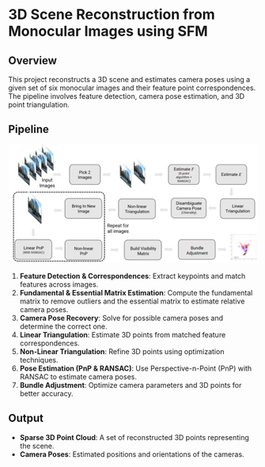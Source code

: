 # 3D Scene Reconstruction from Monocular Images using SFM

## Overview

This project reconstructs a 3D scene and estimates camera poses using a given set of six monocular images and their feature point correspondences. The pipeline involves feature detection, camera pose estimation, and 3D point triangulation.

## Pipeline

![Pipeline Flowchart](images/flowchart.png)

1. **Feature Detection & Correspondences**: Extract keypoints and match features across images.
2. **Fundamental & Essential Matrix Estimation**: Compute the fundamental matrix to remove outliers and the essential matrix to estimate relative camera poses.
3. **Camera Pose Recovery**: Solve for possible camera poses and determine the correct one.
4. **Linear Triangulation**: Estimate 3D points from matched feature correspondences.
5. **Non-Linear Triangulation**: Refine 3D points using optimization techniques.
6. **Pose Estimation (PnP & RANSAC)**: Use Perspective-n-Point (PnP) with RANSAC to estimate camera poses.
7. **Bundle Adjustment**: Optimize camera parameters and 3D points for better accuracy.

## Output

- **Sparse 3D Point Cloud**: A set of reconstructed 3D points representing the scene.
- **Camera Poses**: Estimated positions and orientations of the cameras.


